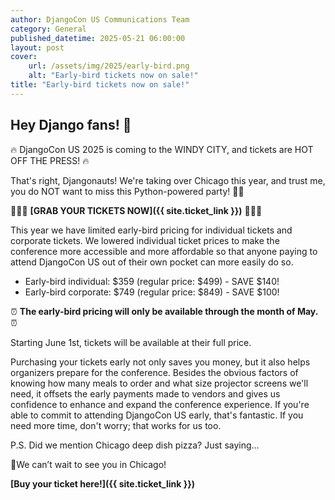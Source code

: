 ```yaml
---
author: DjangoCon US Communications Team
category: General
published_datetime: 2025-05-21 06:00:00
layout: post
cover:
    url: /assets/img/2025/early-bird.png
    alt: "Early-bird tickets now on sale!"
title: "Early-bird tickets now on sale!"
---
```


## Hey Django fans! 👋

🔥 DjangoCon US 2025 is coming to the WINDY CITY, and tickets are HOT OFF THE PRESS! 🔥

That's right, Djangonauts! We're taking over Chicago this year, and trust me, you do NOT want to miss this Python-powered party! 🐍✨

🌆🎷🎺 **[GRAB YOUR TICKETS NOW]({{ site.ticket_link }})** 🌆🎷🎺

This year we have limited early-bird pricing for individual tickets and corporate tickets. We lowered individual ticket prices to make the conference more accessible and more affordable so that anyone paying to attend DjangoCon US out of their own pocket can more easily do so.

- Early-bird individual: $359 (regular price: $499) - SAVE $140!
- Early-bird corporate: $749 (regular price: $849) - SAVE $100!

⏰ **The early-bird pricing will only be available through the month of May.** ⏰

Starting June 1st, tickets will be available at their full price.

Purchasing your tickets early not only saves you money, but it also helps organizers prepare for the conference. Besides the obvious factors of knowing how many meals to order and what size projector screens we'll need, it offsets the early payments made to vendors and gives us confidence to enhance and expand the conference experience. If you're able to commit to attending DjangoCon US early, that's fantastic. If you need more time, don't worry; that works for us too.

P.S. Did we mention Chicago deep dish pizza? Just saying...

🍕We can’t wait to see you in Chicago!

**[Buy your ticket here!]({{ site.ticket_link }})**
